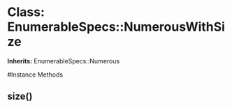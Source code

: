 # Class: EnumerableSpecs::NumerousWithSize
**Inherits:** EnumerableSpecs::Numerous
    




#Instance Methods
## size() [](#method-i-size)

